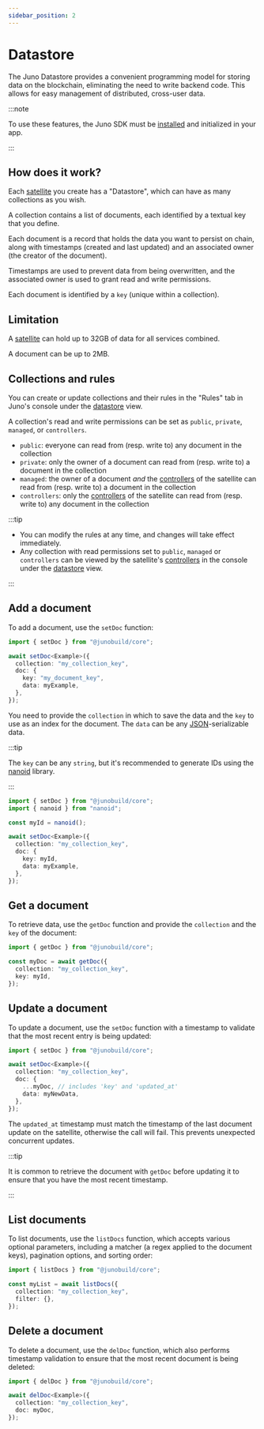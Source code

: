 ```yaml
---
sidebar_position: 2
---
```


# Datastore

The Juno Datastore provides a convenient programming model for storing data on the blockchain, eliminating the need to write backend code. This allows for easy management of distributed, cross-user data.

:::note

To use these features, the Juno SDK must be [installed](../add-juno-to-an-app/install-the-sdk-and-initialize-juno.md) and initialized in your app.

:::

## How does it work?

Each [satellite] you create has a "Datastore", which can have as many collections as you wish.

A collection contains a list of documents, each identified by a textual key that you define.

Each document is a record that holds the data you want to persist on chain, along with timestamps (created and last updated) and an associated owner (the creator of the document).

Timestamps are used to prevent data from being overwritten, and the associated owner is used to grant read and write permissions.

Each document is identified by a `key` (unique within a collection).

## Limitation

A [satellite] can hold up to 32GB of data for all services combined.

A document can be up to 2MB.

## Collections and rules

You can create or update collections and their rules in the "Rules" tab in Juno's console under the [datastore](https://console.juno.build/datastore) view.

A collection's read and write permissions can be set as `public`, `private`, `managed`, or `controllers`.

- `public`: everyone can read from (resp. write to) any document in the collection
- `private`: only the owner of a document can read from (resp. write to) a document in the collection
- `managed`: the owner of a document _and_ the [controllers] of the satellite can read from (resp. write to) a document in the collection
- `controllers`: only the [controllers] of the satellite can read from (resp. write to) any document in the collection

:::tip

- You can modify the rules at any time, and changes will take effect immediately.
- Any collection with read permissions set to `public`, `managed` or `controllers` can be viewed by the satellite's [controllers] in the console under the [datastore](https://console.juno.build/datastore) view.

:::

## Add a document

To add a document, use the `setDoc` function:

```typescript
import { setDoc } from "@junobuild/core";

await setDoc<Example>({
  collection: "my_collection_key",
  doc: {
    key: "my_document_key",
    data: myExample,
  },
});
```

You need to provide the `collection` in which to save the data and the `key` to use as an index for the document. The `data` can be any [JSON]-serializable data.

:::tip

The `key` can be any `string`, but it's recommended to generate IDs using the [nanoid](https://github.com/ai/nanoid) library.

:::

```typescript
import { setDoc } from "@junobuild/core";
import { nanoid } from "nanoid";

const myId = nanoid();

await setDoc<Example>({
  collection: "my_collection_key",
  doc: {
    key: myId,
    data: myExample,
  },
});
```

## Get a document

To retrieve data, use the `getDoc` function and provide the `collection` and the `key` of the document:

```typescript
import { getDoc } from "@junobuild/core";

const myDoc = await getDoc({
  collection: "my_collection_key",
  key: myId,
});
```

## Update a document

To update a document, use the `setDoc` function with a timestamp to validate that the most recent entry is being updated:

```typescript
import { setDoc } from "@junobuild/core";

await setDoc<Example>({
  collection: "my_collection_key",
  doc: {
    ...myDoc, // includes 'key' and 'updated_at'
    data: myNewData,
  },
});
```

The `updated_at` timestamp must match the timestamp of the last document update on the satellite, otherwise the call will fail. This prevents unexpected concurrent updates.

:::tip

It is common to retrieve the document with `getDoc` before updating it to ensure that you have the most recent timestamp.

:::

## List documents

To list documents, use the `listDocs` function, which accepts various optional parameters, including a matcher (a regex applied to the document keys), pagination options, and sorting order:

```typescript
import { listDocs } from "@junobuild/core";

const myList = await listDocs({
  collection: "my_collection_key",
  filter: {},
});
```

## Delete a document

To delete a document, use the `delDoc` function, which also performs timestamp validation to ensure that the most recent document is being deleted:

```typescript
import { delDoc } from "@junobuild/core";

await delDoc<Example>({
  collection: "my_collection_key",
  doc: myDoc,
});
```

[satellite]: ../terminology.md#satellite
[controllers]: ../terminology.md#controller
[JSON]: https://developer.mozilla.org/en-US/docs/Web/JavaScript/Reference/Global_Objects/JSON/stringify#description

